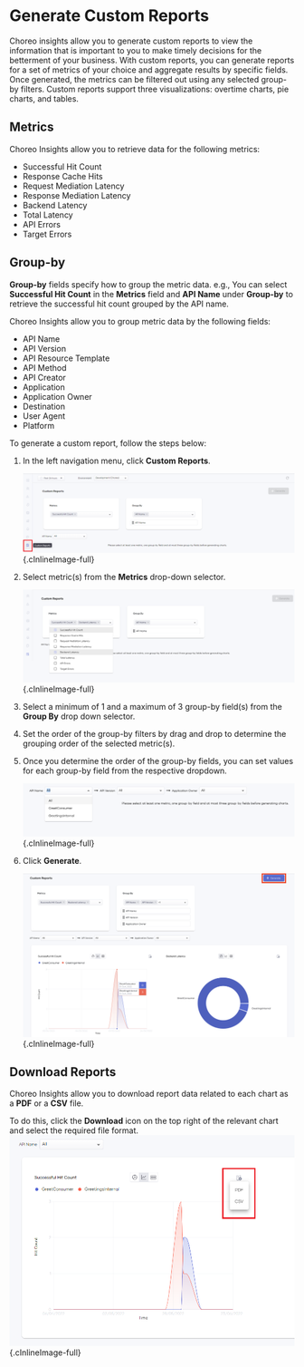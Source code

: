 # Generate Custom Reports

Choreo insights allow you to generate custom reports to view the information that is important to you to make timely decisions for the betterment of your business. With custom reports, you can generate reports for a set of metrics of your choice and aggregate results by specific fields. Once generated, the metrics can be filtered out using any selected group-by filters. Custom reports support three visualizations: overtime charts, pie charts, and tables.

## Metrics

Choreo Insights allow you to retrieve data for the following metrics:

 - Successful Hit Count
 - Response Cache Hits
 - Request Mediation Latency
 - Response Mediation Latency
 - Backend Latency
 - Total Latency
 - API Errors
 - Target Errors

## Group-by

**Group-by** fields specify how to group the metric data. e.g., You can select **Successful Hit Count** in the **Metrics** field and **API Name** under **Group-by** to retrieve the successful hit count grouped by the API name.

Choreo Insights allow you to group metric data by the following fields:

 - API Name
 - API Version
 - API Resource Template
 - API Method
 - API Creator
 - Application
 - Application Owner
 - Destination
 - User Agent
 - Platform

To generate a custom report, follow the steps below:

1. In the left navigation menu, click **Custom Reports**.

    ![Select Custom Reports](../assets/img/insights/custom-reports-step-1.png){.cInlineImage-full}

2. Select metric(s) from the **Metrics** drop-down selector.

    ![Generate report](../assets/img/insights/custom-reports-step-2-to-4.png){.cInlineImage-full}

3. Select a minimum of 1 and a maximum of 3 group-by field(s) from the **Group By** drop down selector.

4. Set the order of the group-by filters by drag and drop to determine the grouping order of the selected metric(s).

5. Once you determine the order of the group-by fields, you can set values for each group-by field from the respective dropdown. 

    ![Group by field selection](../assets/img/insights/custom-reports-step-5.png){.cInlineImage-full}

6. Click **Generate**.

    ![Generate](../assets/img/insights/custom-reports-step-6.png){.cInlineImage-full}

## Download Reports

Choreo Insights allow you to download report data related to each chart as a **PDF** or a **CSV** file.

To do this, click the **Download** icon on the top right of the relevant chart and select the required file format.
    ![Download Report](../assets/img/insights/custom-reports-step-7.png){.cInlineImage-full}
